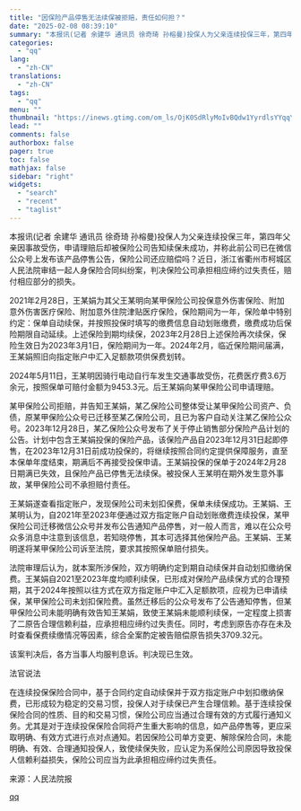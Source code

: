 ```yaml
---
title: "因保险产品停售无法续保被拒赔，责任如何担？"
date: "2025-02-08 08:39:10"
summary: "本报讯(记者 余建华 通讯员 徐奇琦 孙榕曼)投保人为父亲连续投保三年，第四年父亲因事故受伤，申请理..."
categories:
  - "qq"
lang:
  - "zh-CN"
translations:
  - "zh-CN"
tags:
  - "qq"
menu: ""
thumbnail: "https://inews.gtimg.com/om_ls/OjK0SdRlyMoIvBQdw1YyrdlsYYqqYS4K9E6aZ845lXcGMAA_640360/0"
lead: ""
comments: false
authorbox: false
pager: true
toc: false
mathjax: false
sidebar: "right"
widgets:
  - "search"
  - "recent"
  - "taglist"
---
```


本报讯(记者 余建华 通讯员 徐奇琦 孙榕曼)投保人为父亲连续投保三年，第四年父亲因事故受伤，申请理赔后却被保险公司告知续保未成功，并称此前公司已在微信公众号上发布该产品停售公告，保险公司还应赔偿吗？近日，浙江省衢州市柯城区人民法院审结一起人身保险合同纠纷案，判决保险公司承担相应缔约过失责任，赔付相应部分的损失。

2021年2月28日，王某娟为其父王某明向某甲保险公司投保意外伤害保险、附加意外伤害医疗保险、附加意外住院津贴医疗保险，保险期间为一年，保险单中特别约定：保单自动续保，并按照投保时填写的缴费信息自动划账缴费，缴费成功后保险期限自动延续。上述保险到期均续保，2023年2月28日上述保险再次续保，保险生效日为2023年3月1日，保险期间为一年。2024年2月，临近保险期间届满，王某娟照旧向指定账户中汇入足额款项供保费划转。

2024年5月11日，王某明因骑行电动自行车发生交通事故受伤，花费医疗费3.6万余元，按照保单可赔付金额为9453.3元。后王某娟向某甲保险公司申请理赔。

某甲保险公司拒赔，并告知王某娟，某乙保险公司整体受让某甲保险公司资产、负债，原某甲保险公众号已迁移至某乙保险公司，且已为客户自动关注某乙保险公众号。2023年12月28日，某乙保险公众号发布了关于停止销售部分保险产品计划的公告。计划中包含王某娟投保的保险产品，该保险产品自2023年12月31日起即停售，在2023年12月31日前成功投保的，将继续按照合同约定提供保障服务，直至本保单年度结束，期满后不再接受投保申请。王某娟投保的保单于2024年2月28日期满已失效，且保险产品已停售无法续保。被投保人王某明在期外发生意外事故，某甲保险公司不承担赔付责任。

王某娟遂查看指定账户，发现保险公司未划扣保费，保单未续保成功。王某娟、王某明认为，自2021年至2023年便通过双方指定账户自动划账缴费连续投保，某甲保险公司迁移微信公众号并发布公告通知产品停售，对一般人而言，难以在公众号众多消息中注意到该信息，若知晓停售，其本可选择其他保险产品。王某娟、王某明遂将某甲保险公司诉至法院，要求其按照保单赔付损失。

法院审理后认为，就本案所涉保险，双方明确约定到期自动续保并自动划扣缴纳保费。王某娟自2021至2023年度均顺利续保，已形成对保险产品续保方式的合理预期，其于2024年按照以往方式在双方指定账户中汇入足额款项，应视为已申请续保，某甲保险公司未划扣保险费。虽然迁移后的公众号发布了公告通知停售，但某甲保险公司未能明确有效告知王某娟，致使王某娟未能顺利续保，一定程度上损害了二原告合理信赖利益，应承担相应缔约过失责任。同时，考虑到原告亦存在未及时查看保费续缴情况等因素，综合全案酌定被告赔偿原告损失3709.32元。

该案判决后，各方当事人均服判息诉。判决现已生效。

法官说法

在连续投保保险合同中，基于合同约定自动续保并于双方指定账户中划扣缴纳保费，已形成较为稳定的交易习惯，投保人对于续保已产生合理信赖。基于连续投保保险合同的性质、目的和交易习惯，保险公司应当通过合理有效的方式履行通知义务。尤其是对于连续投保保险合同将产生重大影响的信息，如产品停售等，更应采取明确、有效方式进行点对点通知。若因保险公司单方变更、解除保险合同，未能明确、有效、合理通知投保人，致使续保失败，应认定为系保险公司原因导致投保人信赖利益损失，保险公司应当为此承担相应缔约过失责任。

来源：人民法院报

[qq](https://new.qq.com/rain/a/20250208A01MM800)
